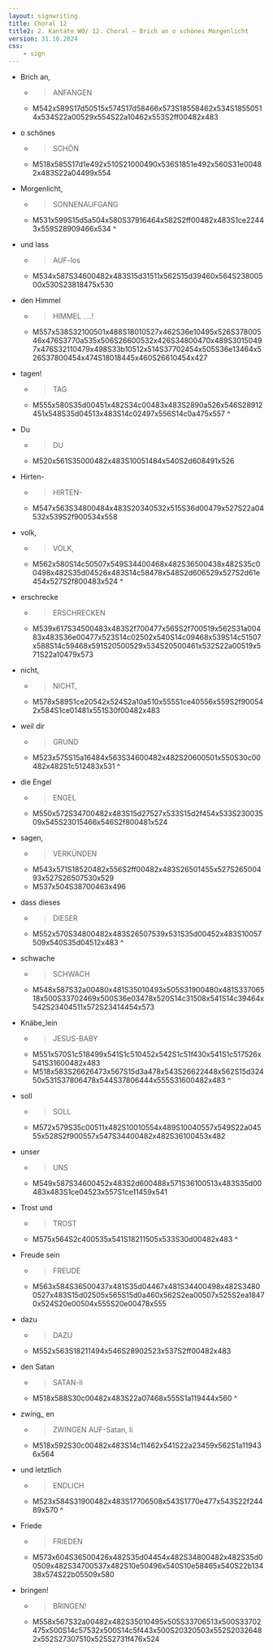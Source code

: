 ```yaml
---
layout: signwriting
title: Choral 12
title2: 2. Kantate WO/ 12. Choral – Brich an o schönes Morgenlicht
version: 31.10.2024
css:
    - sign
---
```


<!--
https://www.signbank.org/signpuddle2.0/searchword.php
https://www.sutton-signwriting.io/signmaker
-->

- Brich an,      
  + > ANFANGEN
  + M542x589S17d50515x574S17d58466x573S18558462x534S18550514x534S22a00529x554S22a10462x553S2ff00482x483

  
- o schönes
  + > SCHÖN
  + M518x585S17d1e492x510S21000490x536S1851e492x560S31e00482x483S22a04499x554
  
- Morgenlicht,  
  + > SONNENAUFGANG
  + M531x599S15d5a504x580S37916464x582S2ff00482x483S1ce22443x559S28909466x534
^

- und lass       
  + > AUF-los  
  + M534x587S34600482x483S15d31511x562S15d39460x564S23800500x530S23818475x530
        
- den Himmel  
  + > HIMMEL  ….!
  + M557x538S32100501x488S18010527x462S36e10495x526S37800546x476S3770a535x506S26600532x426S34800470x489S30150497x476S32110479x498S33b10512x514S37702454x505S36e13464x526S37800454x474S18018445x460S26610454x427

- tagen!
  + > TAG
  + M555x580S35d00451x482S34c00483x483S2890a526x546S28912451x548S35d04513x483S14c02497x556S14c0a475x557
^

- Du 
  + > DU
  + M520x561S35000482x483S10051484x540S2d608491x526

- Hirten-
  + > HIRTEN-
  + M547x563S34800484x483S20340532x515S36d00479x527S22a04532x539S2f900534x558

- volk,
  + > VOLK,
  + M562x580S14c50507x549S34400468x482S36500438x482S35c00498x482S35d04526x483S14c58478x548S2d606529x527S2d61e454x527S2f800483x524
^

- erschrecke
  + > ERSCHRECKEN
  + M539x617S34500483x483S2f700477x565S2f700519x562S31a00483x483S36e00477x523S14c02502x540S14c09468x539S14c51507x588S14c59468x591S20500529x534S20500461x532S22a00519x571S22a10479x573


- nicht,
  + > NICHT,
  + M578x589S1ce20542x524S2a10a510x555S1ce40556x559S2f900542x584S1ce01481x551S30f00482x483

- weil dir
  + > GRUND
  + M523x575S15a16484x563S34600482x482S20600501x550S30c00482x482S1c512483x531
^

- die Engel
  + > ENGEL
  + M550x572S34700482x483S15d27527x533S15d2f454x533S23003509x545S23015466x546S2f800481x524

- sagen,
  + > VERKÜNDEN
  + M543x571S18520482x556S2ff00482x483S26501455x527S26500493x527S26507530x529
  + M537x504S38700463x496

- dass dieses
  + > DIESER
  + M552x570S34800482x483S26507539x531S35d00452x483S10057509x540S35d04512x483
^

- schwache
  + > SCHWACH
  + M548x587S32a00480x481S35010493x505S31900480x481S33706518x500S33702469x500S36e03478x520S14c31508x541S14c39464x542S23404511x572S23414454x573

- Knäbe_lein
  + > JESUS-BABY
  + M551x570S1c518499x541S1c510452x542S1c51f430x541S1c517526x541S31600482x483
  + M518x583S26626473x567S15d3a478x543S26622448x562S15d32450x531S37806478x544S37806444x555S31600482x483
^

- soll
  + > SOLL
  + M572x579S35c00511x482S10010554x489S10040557x549S22a04555x528S2f900557x547S34400482x482S36100453x482

- unser
  + > UNS
  + M549x587S34600452x483S2d600488x571S36100513x483S35d00483x483S1ce04523x557S1ce11459x541

- Trost und 
  + > TROST
  + M575x564S2c400535x541S18211505x533S30d00482x483
^

- Freude sein
  + > FREUDE
  + M563x584S36500437x481S35d04467x481S34400498x482S34800527x483S15d02505x565S15d0a460x562S2ea00507x525S2ea18470x524S20e00504x555S20e00478x555

- dazu
  + > DAZU
  + M552x563S18211494x546S28902523x537S2ff00482x483

- den Satan
  + > SATAN-li
  + M518x588S30c00482x483S22a07468x555S1a119444x560
^

- zwing_        en
  + > ZWINGEN AUF-Satan, li
  + M518x592S30c00482x483S14c11462x541S22a23459x562S1a119436x564


- und letztlich
  + > ENDLICH
  + M523x584S31900482x483S17706508x543S1770e477x543S22f24489x570
^

- Friede
  + > FRIEDEN
  + M573x604S36500426x482S35d04454x482S34800482x482S35d00509x482S34700537x482S10e50496x540S10e58465x540S22b13438x574S22b05509x580

- bringen!
  + > BRINGEN!
  + M558x567S32a00482x482S35010495x505S33706513x500S33702475x500S14c57532x500S14c5f443x500S20320503x552S20326482x552S27307510x525S2731f476x524
